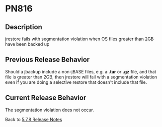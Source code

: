 # PN816

<PageHeader />

## Description

jrestore fails with segmentation violation when OS files greater than 2GB have been backed up

## Previous Release Behavior

Should a jbackup include a non-jBASE files, e.g. a **.tar** or **.gz** file, and that file is greater than 2GB, then jrestore will fail with a segmentation violation even if you are doing a selective restore that doesn't include that file.

## Current Release Behavior

The segmentation violation does not occur.

Back to [5.7.8 Release Notes](../5.7.8/README.md)
  
<PageFooter />
